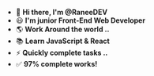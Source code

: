 * :wave: **Hi there, I'm @RaneeDEV**
* :smiley: **I'm junior Front-End Web Developer**
* :earth_americas: **Work Around the world ..**
* :books: **Learn JavaScript & React**     
* :zap: **Quickly complete tasks ..**
* :white_check_mark: **97% complete works!**
